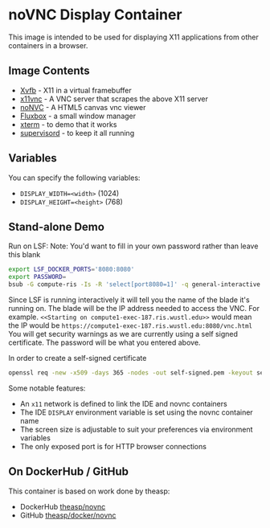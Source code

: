 # noVNC Display Container

This image is intended to be used for displaying X11 applications from other containers in a browser.

## Image Contents

* [Xvfb](http://www.x.org/releases/X11R7.6/doc/man/man1/Xvfb.1.xhtml) - X11 in a virtual framebuffer
* [x11vnc](http://www.karlrunge.com/x11vnc/) - A VNC server that scrapes the above X11 server
* [noNVC](https://kanaka.github.io/noVNC/) - A HTML5 canvas vnc viewer
* [Fluxbox](http://www.fluxbox.org/) - a small window manager
* [xterm](http://invisible-island.net/xterm/) - to demo that it works
* [supervisord](http://supervisord.org) - to keep it all running

## Variables

You can specify the following variables:

* `DISPLAY_WIDTH=<width>` (1024)
* `DISPLAY_HEIGHT=<height>` (768)

## Stand-alone Demo

Run on LSF: 
Note: You'd want to fill in your own password rather than leave this blank
```bash
export LSF_DOCKER_PORTS='8080:8080'
export PASSWORD=
bsub -G compute-ris -Is -R 'select[port8080=1]' -q general-interactive -a 'docker(us.gcr.io/ris-appeng-shared-qa/novnc:latest)' supervisord -c /app/supervisord.conf
```
Since LSF is running interactively it will tell you the name of the blade it's running on. The blade will be the IP address
needed to access the VNC. For example.
```<<Starting on compute1-exec-187.ris.wustl.edu>>``` would mean the IP would be ```https://compute1-exec-187.ris.wustl.edu:8080/vnc.html```
You will get security warnings as we are currently using a self signed certificate. The password will be what you
entered above.

In order to create a self-signed certificate
```bash
openssl req -new -x509 -days 365 -nodes -out self-signed.pem -keyout self-signed.pem
```

Some notable features:

* An `x11` network is defined to link the IDE and novnc containers
* The IDE `DISPLAY` environment variable is set using the novnc container name
* The screen size is adjustable to suit your preferences via environment variables
* The only exposed port is for HTTP browser connections

## On DockerHub / GitHub

This container is based on work done by theasp:

* DockerHub [theasp/novnc](https://hub.docker.com/r/theasp/novnc/)
* GitHub [theasp/docker/novnc](https://github.com/theasp/docker)
